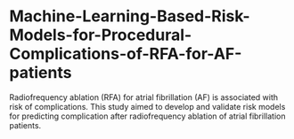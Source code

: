 # Machine-Learning-Based-Risk-Models-for-Procedural-Complications-of-RFA-for-AF-patients
Radiofrequency ablation (RFA) for atrial fibrillation (AF) is associated with risk of complications. This study aimed to develop and validate risk models for predicting complication after radiofrequency ablation of atrial fibrillation patients.
